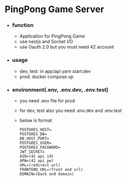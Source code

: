 # PingPong Game Server

- ### function

  - Application for PingPong Game
  - use nestjs and Socket I/O
  - use Oauth 2.0 but you must need 42 account

- ### usage

  - dev, test: in app/api yarn start:dev
  - prod: docker compose up

- ### environment(.env, .env.dev, .env.test)

  - you need .env file for prod

  - for dev, test also you need .env.dev and .env.test

  - below is format

    ```.env
    POSTGRES_HOST=
    POSTGRES_DB=
    DB_HOST_PORT=
    POSTGRES_USER=
    POSTGRES_PASSWORD=
    JWT_SECRET=
    AID=(42 api id)
    APW=(42 api pw)
    URL=(redirect url)
    FRONTEND_URL=(front end url)
    DOMAIN=(back end domain)
    ```